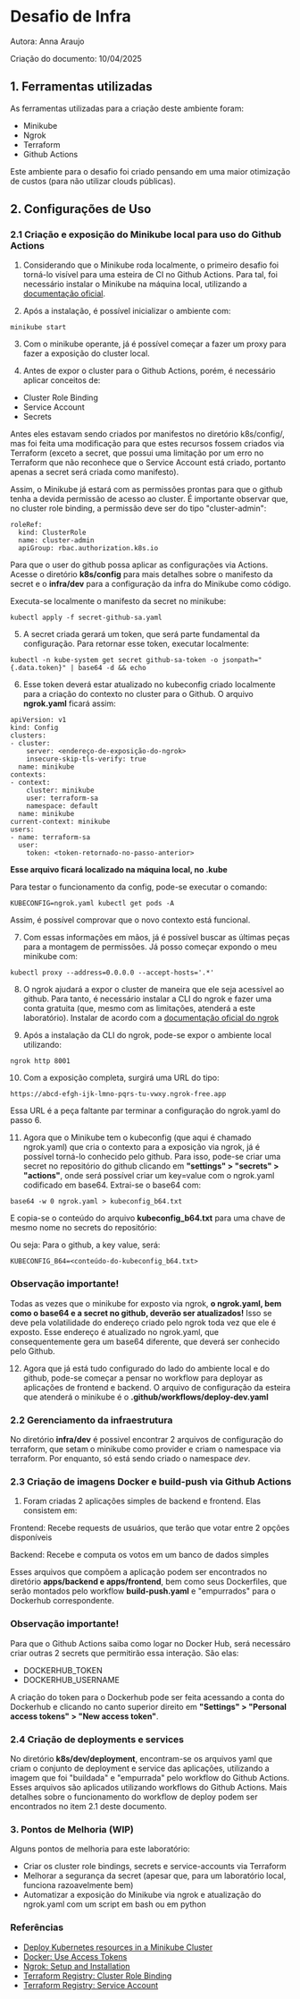 # Desafio de Infra

Autora: Anna Araujo

Criação do documento: 10/04/2025 

## 1. Ferramentas utilizadas

As ferramentas utilizadas para a criação deste ambiente foram:

- Minikube
- Ngrok
- Terraform
- Github Actions

Este ambiente para o desafio foi criado pensando em uma maior otimização de custos (para não utilizar clouds públicas).

## 2. Configurações de Uso

### 2.1 Criação e exposição do Minikube local para uso do Github Actions

1) Considerando que o Minikube roda localmente, o primeiro desafio foi torná-lo visível para uma esteira de CI no Github Actions. Para tal, foi necessário instalar o Minikube na máquina local, utilizando a [documentação oficial](https://minikube.sigs.k8s.io/docs/start/?arch=%2Flinux%2Fx86-64%2Fstable%2Fbinary+download).

2) Após a instalação, é possível inicializar o ambiente com:
```
minikube start
```

3) Com o minikube operante, já é possível começar a fazer um proxy para fazer a exposição do cluster local.

4) Antes de expor o cluster para o Github Actions, porém, é necessário aplicar conceitos de:

- Cluster Role Binding
- Service Account
- Secrets

Antes eles estavam sendo criados por manifestos no diretório k8s/config/, mas foi feita uma modificação para que estes recursos fossem criados via Terraform (exceto a secret, que possui uma limitação por um erro no Terraform que não reconhece que o Service Account está criado, portanto apenas a secret será criada como manifesto). 

Assim, o Minikube já estará com as permissões prontas para que o github tenha a devida permissão de acesso ao cluster. É importante observar que, no cluster role binding, a permissão deve ser do tipo "cluster-admin":

```
roleRef:
  kind: ClusterRole
  name: cluster-admin
  apiGroup: rbac.authorization.k8s.io
```

Para que o user do github possa aplicar as configurações via Actions. Acesse o diretório **k8s/config** para mais detalhes sobre o manifesto da secret e o **infra/dev** para a configuração da infra do Minikube como código.

Executa-se localmente o manifesto da secret no minikube:

```
kubectl apply -f secret-github-sa.yaml
```

5) A secret criada gerará um token, que será parte fundamental da configuração. Para retornar esse token, executar localmente:
```
kubectl -n kube-system get secret github-sa-token -o jsonpath="{.data.token}" | base64 -d && echo
```

6) Esse token deverá estar atualizado no kubeconfig criado localmente para a criação do contexto no cluster para o Github. O arquivo **ngrok.yaml** ficará assim:
```
apiVersion: v1
kind: Config
clusters:
- cluster:
    server: <endereço-de-exposição-do-ngrok>
    insecure-skip-tls-verify: true
  name: minikube
contexts:
- context:
    cluster: minikube
    user: terraform-sa
    namespace: default
  name: minikube
current-context: minikube
users:
- name: terraform-sa
  user:
    token: <token-retornado-no-passo-anterior>
```
**Esse arquivo ficará localizado na máquina local, no .kube**

Para testar o funcionamento da config, pode-se executar o comando:
``` 
KUBECONFIG=ngrok.yaml kubectl get pods -A
```

Assim, é possível comprovar que o novo contexto está funcional.

7) Com essas informações em mãos, já é possível buscar as últimas peças para a montagem de permissões. Já posso começar expondo o meu minikube com:
```
kubectl proxy --address=0.0.0.0 --accept-hosts='.*'
```

8) O ngrok ajudará a expor o cluster de maneira que ele seja acessível ao github. Para tanto, é necessário instalar a CLI do ngrok e fazer uma conta gratuita (que, mesmo com as limitações, atenderá a este laboratório). Instalar de acordo com a [documentação oficial do ngrok](https://dashboard.ngrok.com/get-started/setup/linux)

9) Após a instalação da CLI do ngrok, pode-se expor o ambiente local utilizando:
```
ngrok http 8001
```

10) Com a exposição completa, surgirá uma URL do tipo:
```
https://abcd-efgh-ijk-lmno-pqrs-tu-vwxy.ngrok-free.app
```

Essa URL é a peça faltante par terminar a configuração do ngrok.yaml do passo 6.

11) Agora que o Minikube tem o kubeconfig (que aqui é chamado ngrok.yaml) que cria o contexto para a exposição via ngrok, já é possível torná-lo conhecido pelo github. Para isso, pode-se criar uma secret no repositório do github clicando em **"settings" > "secrets" > "actions"**, onde será possível criar um key=value com o ngrok.yaml codificado em base64. Extrai-se o base64 com:
```
base64 -w 0 ngrok.yaml > kubeconfig_b64.txt
```

E copia-se o conteúdo do arquivo **kubeconfig_b64.txt** para uma chave de mesmo nome no secrets do repositório:

Ou seja: Para o github, a key value, será:
``` 
KUBECONFIG_B64=<conteúdo-do-kubeconfig_b64.txt>
```

### **Observação importante!** 
Todas as vezes que o minikube for exposto via ngrok, **o ngrok.yaml, bem como o base64 e a secret no github, deverão ser atualizados!** 
Isso se deve pela volatilidade do endereço criado pelo ngrok toda vez que ele é exposto. Esse endereço é atualizado no ngrok.yaml, que consequentemente gera um base64 diferente, que deverá ser conhecido pelo Github.

12) Agora que já está tudo configurado do lado do ambiente local e do github, pode-se começar a pensar no workflow para deployar as aplicações de frontend e backend. O arquivo de configuração da esteira que atenderá o minikube é o **.github/workflows/deploy-dev.yaml**

### 2.2 Gerenciamento da infraestrutura

No diretório **infra/dev** é possivel encontrar 2 arquivos de configuração do terraform, que setam o minikube como provider e criam o namespace via terraform. Por enquanto, só está sendo criado o namespace *dev*.

### 2.3 Criação de imagens Docker e build-push via Github Actions

1) Foram criadas 2 aplicações simples de backend e frontend. Elas consistem em:

Frontend: Recebe requests de usuários, que terão que votar entre 2 opções disponíveis

Backend: Recebe e computa os votos em um banco de dados simples

Esses arquivos que compõem a aplicação podem ser encontrados no diretório **apps/backend e apps/frontend**, bem como seus Dockerfiles, que serão montados pelo workflow **build-push.yaml** e "empurrados" para o Dockerhub correspondente.

### **Observação importante!** 
Para que o Github Actions saiba como logar no Docker Hub, será necessáro criar outras 2 secrets que permitirão essa interação. São elas:
- DOCKERHUB_TOKEN
- DOCKERHUB_USERNAME

A criação do token para o Dockerhub pode ser feita acessando a conta do Dockerhub e clicando no canto superior direito em **"Settings" > "Personal access tokens" > "New access token"**.

### 2.4 Criação de deployments e services

No diretório **k8s/dev/deployment**, encontram-se os arquivos yaml que criam o conjunto de deployment e service das aplicações, utilizando a imagem que foi "buildada" e "empurrada" pelo workflow do Github Actions. Esses arquivos são aplicados utilizando workflows do Github Actions. Mais detalhes sobre o funcionamento do workflow de deploy podem ser encontrados no item 2.1 deste documento.

### 3. Pontos de Melhoria (WIP)

Alguns pontos de melhoria para este laboratório:

- Criar os cluster role bindings, secrets e service-accounts via Terraform
- Melhorar a segurança da secret (apesar que, para um laboratório local, funciona razoavelmente bem)
- Automatizar a exposição do Minikube via ngrok e atualização do ngrok.yaml com um script em bash ou em python

### Referências

- [Deploy Kubernetes resources in a Minikube Cluster](https://dev.to/chefgs/deploy-kubernetes-resources-in-minikube-cluster-using-terraform-1p8o)
- [Docker: Use Access Tokens](https://docs.docker.com/security/for-developers/access-tokens/)
- [Ngrok: Setup and Installation](https://dashboard.ngrok.com/get-started/setup/linux)
- [Terraform Registry: Cluster Role Binding](https://registry.terraform.io/providers/hashicorp/kubernetes/latest/docs/resources/cluster_role_binding_v1)
- [Terraform Registry: Service Account](https://registry.terraform.io/providers/hashicorp/kubernetes/latest/docs/resources/service_account)